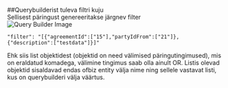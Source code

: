 ##Querybuilderist tuleva filtri kuju<br>
Sellisest päringust genereeritakse järgnev filter<br>
![Query Builder Image](https://cdn.discordapp.com/attachments/634804302149451776/706518639515402300/unknown.png)
```
"filter": "[{"agreementId":["15"],"partyIdFrom":["21"]},{"description":["testdata"]}]"
```
Ehk siis list objektidest (objektid on need välimised päringutingimused), mis on eraldatud komadega, välimine tingimus saab olla ainult OR.
Listis olevad objektid sisaldavad endas ofbiz entity välja nime ning sellele vastavat listi, kus on querybuilderi välja väärtus.
